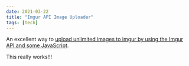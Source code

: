 ```yaml
---
date: 2021-03-22
title: "Imgur API Image Uploader"
tags: [tech]
---
```


An excellent way to [upload unlimited images to imgur by using the Imgur API and some JavaScript](https://compile.blog/2021/03/22/imgur-api-image-uploader/).

This really works!!!